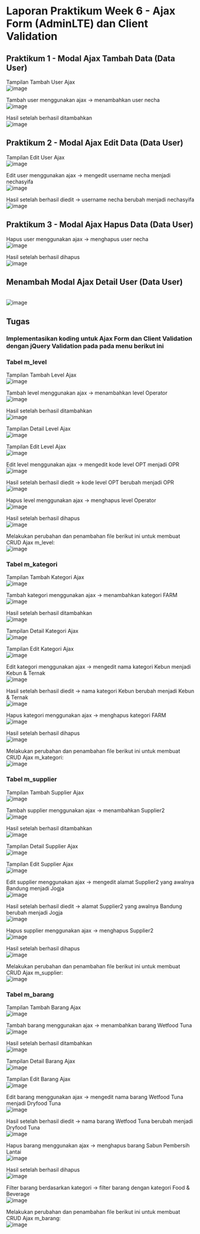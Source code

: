 # Laporan Praktikum Week 6 - Ajax Form (AdminLTE) dan Client Validation

## Praktikum 1 - Modal Ajax Tambah Data (Data User)
Tampilan Tambah User Ajax
<br>![image](https://github.com/user-attachments/assets/a581d67f-d642-476a-ac54-966167f2b531)

Tambah user menggunakan ajax -> menambahkan user necha
<br>![image](https://github.com/user-attachments/assets/b248114d-f435-4af2-a820-8de624285b52)

Hasil setelah berhasil ditambahkan
<br>![image](https://github.com/user-attachments/assets/d46fb495-5f89-4829-b709-bcfc46e9bcda)

## Praktikum 2 - Modal Ajax Edit Data (Data User)
Tampilan Edit User Ajax
<br>![image](https://github.com/user-attachments/assets/72936b0a-7214-4bef-83c6-6cc546400846)

Edit user menggunakan ajax -> mengedit username necha menjadi nechasyifa
<br>![image](https://github.com/user-attachments/assets/54da87ac-20d0-433e-8788-8b9bf3341639)

Hasil setelah berhasil diedit -> username necha berubah menjadi nechasyifa
<br>![image](https://github.com/user-attachments/assets/d32477d6-55fd-4f57-83d2-a7aea783154e)

## Praktikum 3 - Modal Ajax Hapus Data (Data User)
Hapus user menggunakan ajax -> menghapus user necha
<br>![image](https://github.com/user-attachments/assets/115a4f21-f2ae-4f16-87bd-f554c286c09c)

Hasil setelah berhasil dihapus
<br>![image](https://github.com/user-attachments/assets/b5d6c280-52ad-4d33-aaa1-b367803f5ae7)

## Menambah Modal Ajax Detail User (Data User)
<br>![image](https://github.com/user-attachments/assets/46220ddf-7d73-499e-b8cf-6ff3b3940067)

## Tugas
### Implementasikan koding untuk Ajax Form dan Client Validation dengan jQuery Validation pada pada menu berikut ini
### Tabel m_level
Tampilan Tambah Level Ajax
<br>![image](https://github.com/user-attachments/assets/8b3fd02d-5712-47e9-9186-03c0f199d83b)

Tambah level menggunakan ajax -> menambahkan level Operator
<br>![image](https://github.com/user-attachments/assets/89975453-b018-4443-b12b-40269d9fb0b9)

Hasil setelah berhasil ditambahkan
<br>![image](https://github.com/user-attachments/assets/17473d6a-1341-466f-bcb4-7580e9633355)

Tampilan Detail Level Ajax
<br>![image](https://github.com/user-attachments/assets/fd91e66a-3c82-456b-8f44-2de13cc51e3e)

Tampilan Edit Level Ajax
<br>![image](https://github.com/user-attachments/assets/fb401bce-d1b2-416f-ba9c-bd83294168ab)

Edit level menggunakan ajax -> mengedit kode level OPT menjadi OPR
<br>![image](https://github.com/user-attachments/assets/a131e00a-99d1-47c7-aadb-11a08e91ed88)

Hasil setelah berhasil diedit -> kode level OPT berubah menjadi OPR
<br>![image](https://github.com/user-attachments/assets/8c15ea06-64d0-48d8-b281-5433b667cc72)

Hapus level menggunakan ajax -> menghapus level Operator
<br>![image](https://github.com/user-attachments/assets/9e2ba46a-f9ea-4cb4-8543-522434d010ad)

Hasil setelah berhasil dihapus
<br>![image](https://github.com/user-attachments/assets/6e2559ed-668a-4fce-b7a9-e21a107fe949)

Melakukan perubahan dan penambahan file berikut ini untuk membuat CRUD Ajax m_level:
<br>![image](https://github.com/user-attachments/assets/5f19fa8e-cac2-4490-a695-dd3567f43207)

### Tabel m_kategori
Tampilan Tambah Kategori Ajax
<br>![image](https://github.com/user-attachments/assets/b27ff751-fc03-4525-82f3-9e38ac084655)

Tambah kategori menggunakan ajax -> menambahkan kategori FARM
<br>![image](https://github.com/user-attachments/assets/069ab1bd-552c-4534-9c1d-87690303a5c9)

Hasil setelah berhasil ditambahkan
<br>![image](https://github.com/user-attachments/assets/948c3d81-f0ea-40da-b149-2e568dd2f41f)

Tampilan Detail Kategori Ajax
<br>![image](https://github.com/user-attachments/assets/fa1364eb-4162-4080-a02d-a32fb893536e)

Tampilan Edit Kategori Ajax
<br>![image](https://github.com/user-attachments/assets/2b93641c-853b-4ae7-b061-cdea4d4ead58)

Edit kategori menggunakan ajax -> mengedit nama kategori Kebun menjadi Kebun & Ternak
<br>![image](https://github.com/user-attachments/assets/9c26344d-1e5b-44c8-8739-085a6f121cea)

Hasil setelah berhasil diedit -> nama kategori Kebun berubah menjadi Kebun & Ternak
<br>![image](https://github.com/user-attachments/assets/65b87811-ea85-4095-ac49-c94c7b67a399)

Hapus kategori menggunakan ajax -> menghapus kategori FARM
<br>![image](https://github.com/user-attachments/assets/457d81de-a4e7-4e80-8f97-fe28ec2a8e90)

Hasil setelah berhasil dihapus
<br>![image](https://github.com/user-attachments/assets/0863aa16-f8bb-4bf1-a167-6996736ef5a6)

Melakukan perubahan dan penambahan file berikut ini untuk membuat CRUD Ajax m_kategori:
<br>![image](https://github.com/user-attachments/assets/141824dc-ae62-4085-85fc-66342c88f00d)

### Tabel m_supplier
Tampilan Tambah Supplier Ajax
<br>![image](https://github.com/user-attachments/assets/93a32c44-a530-4fcf-866a-24a1243ff88c)

Tambah supplier menggunakan ajax -> menambahkan Supplier2
<br>![image](https://github.com/user-attachments/assets/085abf70-1e2f-489d-80c8-9bf035a7afdc)

Hasil setelah berhasil ditambahkan
<br>![image](https://github.com/user-attachments/assets/f8bb8867-dc04-4e24-ab83-8ad2ef48f59a)

Tampilan Detail Supplier Ajax
<br>![image](https://github.com/user-attachments/assets/6bdd7fc9-00f2-41b6-8f15-d665deb2b3c1)

Tampilan Edit Supplier Ajax
<br>![image](https://github.com/user-attachments/assets/bf52dbd1-f24c-4680-81b5-1c3c5b270110)

Edit supplier menggunakan ajax -> mengedit alamat Supplier2 yang awalnya Bandung menjadi Jogja
<br>![image](https://github.com/user-attachments/assets/5671889b-28ff-4d06-afab-2d22997c69a5)

Hasil setelah berhasil diedit -> alamat Supplier2 yang awalnya Bandung berubah menjadi Jogja
<br>![image](https://github.com/user-attachments/assets/866c93bd-0b16-4b52-a1fe-ba9fa012100c)

Hapus supplier menggunakan ajax -> menghapus Supplier2
<br>![image](https://github.com/user-attachments/assets/ba965d76-1bb4-40a3-b05c-e0d41a9a292e)

Hasil setelah berhasil dihapus
<br>![image](https://github.com/user-attachments/assets/8539f7b3-e78f-4ee8-94c6-5d1d16824a20)

Melakukan perubahan dan penambahan file berikut ini untuk membuat CRUD Ajax m_supplier:
<br>![image](https://github.com/user-attachments/assets/766f2595-5fb2-43d1-bc3b-e98e4c823bad)

### Tabel m_barang
Tampilan Tambah Barang Ajax
<br>![image](https://github.com/user-attachments/assets/1cc64a88-0a2e-4616-b951-944aea29b73c)

Tambah barang menggunakan ajax -> menambahkan barang Wetfood Tuna
<br>![image](https://github.com/user-attachments/assets/61e8d424-26e3-4dbd-8394-b8c5ab2bf80f)

Hasil setelah berhasil ditambahkan
<br>![image](https://github.com/user-attachments/assets/8c86e960-324d-4c8f-9fbb-381bc7e863f8)

Tampilan Detail Barang Ajax
<br>![image](https://github.com/user-attachments/assets/2b92a633-18aa-419c-9cee-9b2831532d45)

Tampilan Edit Barang Ajax
<br>![image](https://github.com/user-attachments/assets/9d8d2f06-4785-4d58-b6b6-87d8900eee50)

Edit barang menggunakan ajax -> mengedit nama barang Wetfood Tuna menjadi Dryfood Tuna
<br>![image](https://github.com/user-attachments/assets/4188b8f1-82fc-411d-b398-527766dfd4dc)

Hasil setelah berhasil diedit -> nama barang Wetfood Tuna berubah menjadi Dryfood Tuna
<br>![image](https://github.com/user-attachments/assets/76f51f85-ace4-47ef-8f3f-235f43536a0e)

Hapus barang menggunakan ajax -> menghapus barang Sabun Pembersih Lantai
<br>![image](https://github.com/user-attachments/assets/136f976d-60ed-4f8d-bfb9-99b3f3db0cda)

Hasil setelah berhasil dihapus
<br>![image](https://github.com/user-attachments/assets/f7b612a1-c38e-4934-84c6-61449ee54c71)

Filter barang berdasarkan kategori -> filter barang dengan kategori Food & Beverage
<br>![image](https://github.com/user-attachments/assets/f8cbd196-756a-4e81-9501-c9027a2aa077)

Melakukan perubahan dan penambahan file berikut ini untuk membuat CRUD Ajax m_barang:
<br>![image](https://github.com/user-attachments/assets/83265d2a-5aee-4411-ac27-d020c577808d)
